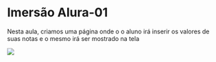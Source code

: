 
# Imersão Alura-01

<p>Nesta aula, criamos uma página onde o o aluno irá inserir os valores de suas notas e o mesmo irá ser mostrado na tela</p>


<img  align="center" src="https://user-images.githubusercontent.com/97850268/157348476-8eb4c9a0-558e-4571-adca-aa8b9ab6d5b3.png">
